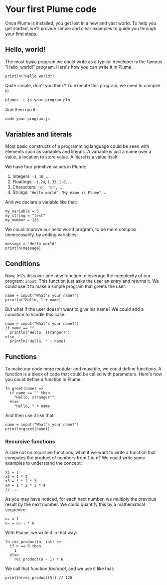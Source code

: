 # Your first Plume code

Once Plume is installed, you get lost in a new and vast world. To help you get started, we'll provide simple and clear examples to guide you through your first steps.

## Hello, world!

The most basic program we could write as a typical developer is the famous "Hello, world!" program. Here's how you can write it in Plume:

```plume
println("Hello world")
```

Quite simple, don't you think? To execute this program, we need to compile it:

```bash
plumec -e js your-program.plm
```

And then run it:

```bash
node your-program.js
```

## Variables and literals

Most basic constructs of a programming language could be seen with elements such as variables and literals. A variable is just a name over a value, a location to store value. A literal is a value itself.

We have four primitive values in Plume:

1. Integers: `-1`, `10`, ...
2. Floatings: `-1.24`, `1.33`, `1.0`, ...
3. Characters: `'c'`, `'\n'`, ...
4. Strings: `"Hello world"`, `"My name is Plume"`, ...

And we declare a variable like that:

```plume
my_variable = 5
my_string = "test"
my_number = 125 
```

We could improve our hello world program, to be more complex unnecessarily, by adding variables:

```plume
message = "Hello world"
println(message)
```

## Conditions

Now, let's discover one new function to leverage the complexity of our program: `input`. This function just asks the user an entry and returns it. We could use it to make a simple program that greets the user:

```plume
name = input("What's your name?")
println("Hello, " + name)
```

But what if the user doesn't want to give his name? We could add a condition to handle this case:

```plume
name = input("What's your name?")
if name == ""
  println("Hello, stranger!")
else
  println("Hello, " + name)
```

## Functions

To make our code more modular and reusable, we could define functions. A function is a block of code that could be called with parameters. Here's how you could define a function in Plume:

```plume
fn greet(name) =>
  if name == "" then
    "Hello, stranger!"
  else
    "Hello, " + name
```

And then use it like that:

```plume
name = input("What's your name?")
println(greet(name))
```

### Recursive functions

A side not on recursive functions, what if we want to write a function that computes the product of numbers from 1 to n? We could write some examples to understand the concept:

```plume
x1 = 1
x2 = 1 * 2
x3 = 1 * 2 * 3
x4 = 1 * 2 * 3 * 4
// ...
```

As you may have noticed, for each next number, we multiply the previous result by the next number. We could quantify this by a mathematical sequence:

```
u₀ = 1
uₙ = uₙ₋₁ * n
```

With Plume, we write it in that way:

```plume
fn rec_product(n: int) =>
  if n == 0 then
    1
  else
    rec_product(n - 1) * n
```

We call that function *factorial*, and we use it like that:

```plume
println(rec_product(5)) // 120
```